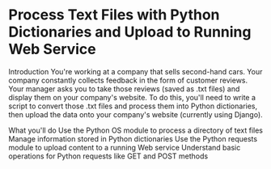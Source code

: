 # Process Text Files with Python Dictionaries and Upload to Running Web Service

Introduction
You're working at a company that sells second-hand cars. Your company constantly collects feedback in the form of customer reviews. Your manager asks you to take those reviews (saved as .txt files) and display them on your company's website. To do this, you'll need to write a script to convert those .txt files and process them into Python dictionaries, then upload the data onto your company's website (currently using Django).

What you'll do
Use the Python OS module to process a directory of text files
Manage information stored in Python dictionaries
Use the Python requests module to upload content to a running Web service
Understand basic operations for Python requests like GET and POST methods

